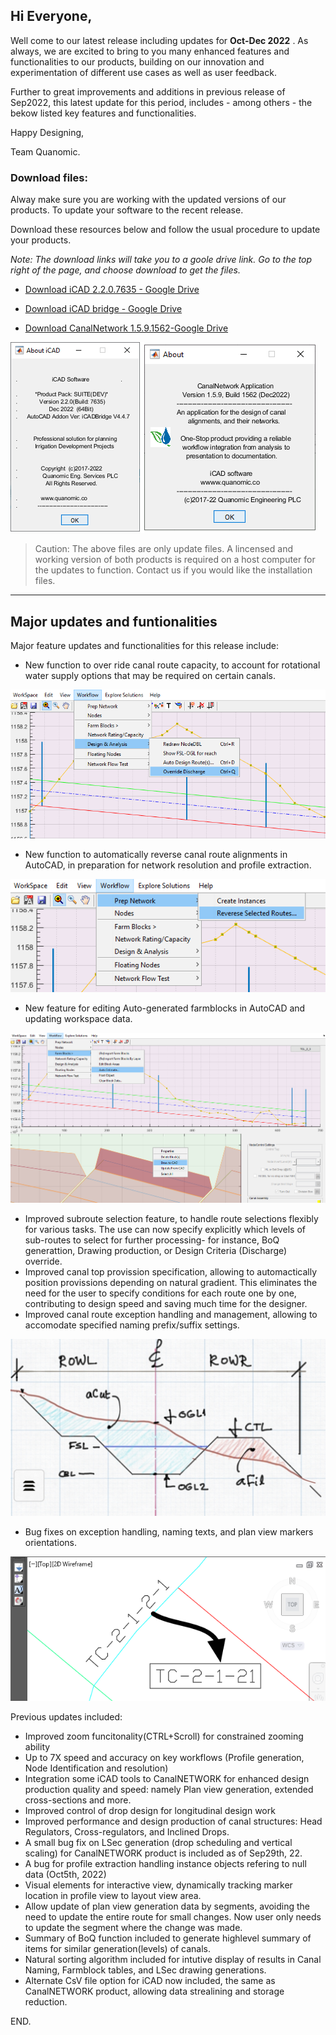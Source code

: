 ## **Hi Everyone,**

Well come to our latest release including updates for **Oct-Dec 2022** . As always, we are excited to bring to you many enhanced features and functionalities to our products, building on our innovation and experimentation of different use cases as well as user feedback. 

Further to great improvements and additions in previous release of Sep2022, this latest update for this period, includes - among others - the bekow listed key features and functionalities.

Happy Designing,

Team Quanomic.

### Download files:

Alway make sure you are working with the updated versions of our products. To update your software to the recent release.

Download these resources below and follow the usual procedure to update your products.

*Note: The download links will take you to a goole drive link. Go to the top right of the page, and choose download to get the files.*

- [Download iCAD 2.2.0.7635 - Google Drive](https://drive.google.com/uc?export=download&id=1iwZkS-dC8lcyAM_GfTrUcoXKIsxTY6mM)

- [Download iCAD bridge - Google Drive](https://drive.google.com/uc?export=download&id=1CnTmhM2ddaukULOwKaNiBN3WnqLzTXWC)

- [Download CanalNetwork 1.5.9.1562-Google Drive](https://drive.google.com/uc?export=download&id=1m7joxCNDvkxZgRPiAq5k1UG57J9aOYWH)

![fig](Images/screenshots.png)

> Caution: The above files are only update files. A lincensed and working version of both products is required on a host computer for the updates to function. Contact us if you would like the installation files.

-----------

## Major updates and funtionalities

Major feature updates and functionalities for this release include:

- New function to over ride canal route capacity, to account for rotational water supply options that may be required on certain canals.

![figure](Images/Image%20036.png)

* New function to automatically reverse canal route alignments in AutoCAD, in preparation for network resolution and profile extraction.

![figure](Images/Image%20037.png)

- New feature for editing Auto-generated farmblocks in AutoCAD and updating workspace data.

![figure](Images/Image%20038.png)

- Improved subroute selection feature, to handle route selections flexibly for various tasks. The use can now specify explicitly which levels of sub-routes to select for further processing- for instance, BoQ generattion, Drawing production, or Design Criteria (Discharge) override.
- Improved canal top provission specification, allowing to automactically position provissions depending on natural gradient. This eliminates the need for the user to specify conditions for each route one by one, contributing to design speed and saving much time for the designer.
- Improved canal route exception handling and management, allowing to accomodate specified naming prefix/suffix settings.

![figure](Images/Image044.jpg)

* Bug fixes on exception handling, naming texts, and plan view markers orientations.

![figure](Images/Image%20039.png)

Previous updates included:

- Improved zoom funcitonality(CTRL+Scroll) for constrained zooming ability
- Up to 7X speed and accuracy on key workflows (Profile generation, Node Identification and resolution)
- Integration some iCAD tools to CanalNETWORK for enhanced design production quality and speed: namely Plan view generation, extended cross-sections and more.
- Improved control of drop design for longitudinal design work
- Improved performance and design production of canal structures: Head Regulators, Cross-regulators, and Inclined Drops.
- A small bug fix on LSec generation (drop scheduling and vertical scaling) for CanalNETWORK product  is included as of Sep29th, 22.
- A bug for profile extraction handling instance objects refering to null data (Oct5th, 2022)
- Visual elements for interactive view, dynamically tracking marker location in profile view to layout view area.
- Allow update of plan view generation data by segments, avoiding the need to update the entire route for small changes. Now user only needs to update the segment where the change was made.
- Summary of BoQ function included to generate highlevel summary of items for similar generation(levels) of canals.
- Natural sorting algorithm included for intutive display of results in Canal Naming, Farmblock tables, and LSec drawing generations.
- Alternate CsV file option for iCAD now included, the same as CanalNETWORK product, allowing data strealining and storage reduction.

END.
